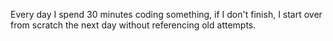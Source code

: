 Every day I spend 30 minutes coding something, if I don't finish, I start over from scratch the next day without referencing old attempts.
